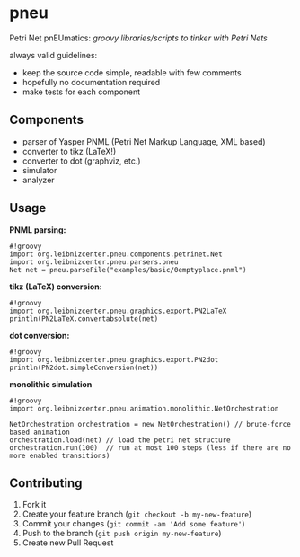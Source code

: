 # pneu

Petri Net pnEUmatics: *groovy libraries/scripts to tinker with Petri Nets*

always valid guidelines:

* keep the source code simple, readable with few comments
* hopefully no documentation required
* make tests for each component

## Components

* parser of Yasper PNML (Petri Net Markup Language, XML based)
* converter to tikz (LaTeX!)
* converter to dot (graphviz, etc.)
* simulator 
* analyzer 

## Usage

**PNML parsing:**
```
#!groovy
import org.leibnizcenter.pneu.components.petrinet.Net
import org.leibnizcenter.pneu.parsers.pneu
Net net = pneu.parseFile("examples/basic/0emptyplace.pnml")
```

**tikz (LaTeX) conversion:**
```
#!groovy
import org.leibnizcenter.pneu.graphics.export.PN2LaTeX
println(PN2LaTeX.convertabsolute(net)
```

**dot conversion:**
```
#!groovy
import org.leibnizcenter.pneu.graphics.export.PN2dot
println(PN2dot.simpleConversion(net))
```

**monolithic simulation**
```
#!groovy
import org.leibnizcenter.pneu.animation.monolithic.NetOrchestration

NetOrchestration orchestration = new NetOrchestration() // brute-force based animation
orchestration.load(net) // load the petri net structure
orchestration.run(100)  // run at most 100 steps (less if there are no more enabled transitions)
```

## Contributing

1. Fork it
2. Create your feature branch (`git checkout -b my-new-feature`)
3. Commit your changes (`git commit -am 'Add some feature'`)
4. Push to the branch (`git push origin my-new-feature`)
5. Create new Pull Request